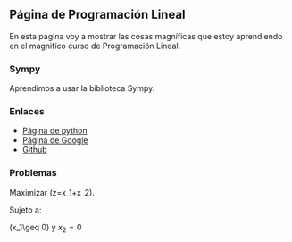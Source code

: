 <script src='https://cdnjs.cloudflare.com/ajax/libs/mathjax/2.7.5/MathJax.js?config=TeX-MML-AM_CHTML' async></script>
## Página de Programación Lineal

En esta página voy a mostrar las cosas magníficas que estoy aprendiendo en el 
magnifíco curso de Programación Lineal.

### Sympy

Aprendimos a usar la biblioteca Sympy.

### Enlaces

- [Página de python](https://www.python.org/)
- [Página de Google](https://www.google.com/)
- [Github](https://www.github.com/)


### Problemas

Maximizar \(z=x_1+x_2\).

Sujeto a:

\(x_1\geq 0\) y $x_2= 0$